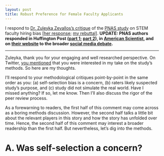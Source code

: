 ```yaml
---
layout: post
title: Robust Preference for Female Faculty Applicants
---
```


I respond to [Dr. Zuleyka Zevallos’s critique](http://othersociologist.com/2015/04/16/myth-about-women-in-science/) of the [PNAS study](http://dx.doi.org/10.1073/pnas.1418878112) on STEM faculty hiring bias [[her response](http://othersociologist.com/2015/04/16/myth-about-women-in-science/#comment-10552); [my rebuttal](http://d-miller.github.io/PNAS-Debate/#comment-1988072969)]. **UPDATE: PNAS authors responded in Huffington Post ([part 1](http://www.huffingtonpost.com/wendy-m-williams/women-scientists-academic_1_b_7181676.html); [part 2](http://www.huffingtonpost.com/wendy-m-williams/women-scientists-academic-hiring-advantage-is_b_7195312.html)), in [American Scientist](http://www.americanscientist.org/blog/pub/gendered-language-science-hiring), and on [their website](http://www.human.cornell.edu/hd/ciws/upload/PNASAddt-lResources-Williams-Ceci-2.pdf) to the broader [social media debate](https://storify.com/kejames/still-a).**

*******

Zuleyka, thank you for your engaging and well researched perspective. On Twitter, [you mentioned](https://twitter.com/OtherSociology/status/588590370834894850) that you were interested in my take on the study’s methods. So here are my thoughts.

I’ll respond to your methodological critiques point-by-point in the same order as you: (a) self-selection bias is a concern, (b) raters likely suspected study’s purpose, and (c) study did not simulate the real world. Have I missed anything? If so, let me know. Then I’ll also discuss the rigor of the peer review process.

As a forewarning to readers, the first half of this comment may come across as a boring methods discussion. However, the second half talks a little bit about the relevant players in this story and how the story has unfolded over time. Hence, the second half of this comment may interest a broader readership than the first half. But nevertheless, let’s dig into the methods.

# A. Was self-selection a concern?
